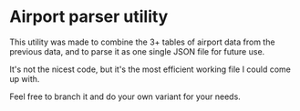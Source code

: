 # Airport parser utility

This utility was made to combine the 3+ tables of airport data from the previous data, and to parse it as one single JSON file for future use.

It's not the nicest code, but it's the most efficient working file I could come up with.

Feel free to branch it and do your own variant for your needs.

